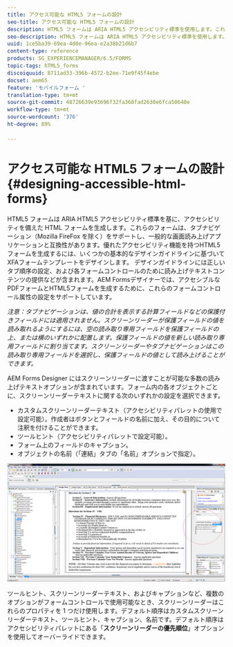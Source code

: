 ```yaml
---
title: アクセス可能な HTML5 フォームの設計
seo-title: アクセス可能な HTML5 フォームの設計
description: HTML5 フォームは ARIA HTML5 アクセシビリティ標準を使用します。これらのフォームはタブナビゲーションをサポートし、一般的なスクリーンリーダーに対応するように認定されています。
seo-description: HTML5 フォームは ARIA HTML5 アクセシビリティ標準を使用します。これらのフォームはタブナビゲーションをサポートし、一般的なスクリーンリーダーに対応するように認定されています。
uuid: 1ce5ba39-69ea-4d0e-96ea-e2a38b21d6b7
content-type: reference
products: SG_EXPERIENCEMANAGER/6.5/FORMS
topic-tags: hTML5_forms
discoiquuid: 8711ad33-396b-4572-b2ee-71e9f45f4ebe
docset: aem65
feature: 'モバイルフォーム '
translation-type: tm+mt
source-git-commit: 48726639e93696f32fa368fad2630e6fca50640e
workflow-type: tm+mt
source-wordcount: '376'
ht-degree: 89%

---
```



# アクセス可能な HTML5 フォームの設計 {#designing-accessible-html-forms}

HTML5 フォームは ARIA HTML5 アクセシビリティ標準を基に、アクセシビリティを備えた HTML フォームを生成します。これらのフォームは、タブナビゲーション（Mozilla FireFox を除く）をサポートし、一般的な画面読み上げアプリケーションと互換性があります。優れたアクセシビリティ機能を持つHTML5フォームを生成するには、いくつかの基本的なデザインガイドラインに基づいてXFAフォームテンプレートをデザインします。 デザインガイドラインには正しいタブ順序の設定、および各フォームコントロールのために読み上げテキストコンテンツの提供などが含まれます。AEM Formsデザイナーでは、アクセシブルなPDFフォームとHTML5フォームを生成するために、これらのフォームコントロール属性の設定をサポートしています。

*注意：タブナビゲーションは、値の合計を表示する計算フィールドなどの保護付きフィールドには適用されません。スクリーンリーダーが保護フィールドの値を読み取れるようにするには、空の読み取り専用フィールドを保護フィールドの上、または横のいずれかに配置します。保護フィールドの値を新しい読み取り専用フィールドに割り当てます。スクリーンリーダーやタブナビゲーションはこの読み取り専用フィールドを選択し、保護フィールドの値として読み上げることができます。*

AEM Forms Designer にはスクリーンリーダーに渡すことが可能な多数の読み上げテキストオプションが含まれています。フォーム内の各オブジェクトごとに、スクリーンリーダーテキストに関する次のいずれかの設定を選択できます。

* カスタムスクリーンリーダーテキスト（アクセシビリティパレットの使用で設定可能）。作成者はボタンとフィールドの名前に加え、その目的について注釈を付けることができます。
* ツールヒント（アクセシビリティパレットで設定可能）。
* フォーム上のフィールドのキャプション。
* オブジェクトの名前（「連結」タブの「名前」オプションで指定）。

![アクセシビリティ](assets/accessibility.png)

ツールヒント、スクリーンリーダーテキスト、およびキャプションなど、複数のオプションがフォームコントロールで使用可能なとき、スクリーンリーダーはこれらのプロパティを 1 つだけ使用します。デフォルト順序はカスタムスクリーンリーダーテキスト、ツールヒント、キャプション、名前です。デフォルト順序はアクセシビリティパレットにある「**スクリーンリーダーの優先順位**」オプションを使用してオーバーライドできます。
